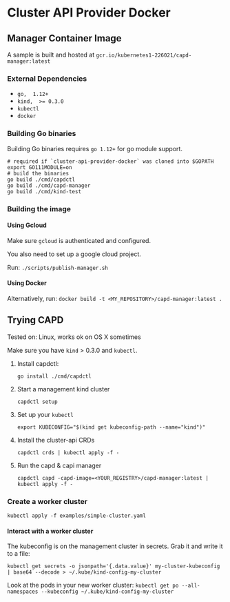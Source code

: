 # Cluster API Provider Docker

## Manager Container Image

A sample is built and hosted at `gcr.io/kubernetes1-226021/capd-manager:latest`

### External Dependencies

- `go,  1.12+`
- `kind,  >= 0.3.0`
- `kubectl`
- `docker`

### Building Go binaries

Building Go binaries requires `go 1.12+` for go module support.

```
# required if `cluster-api-provider-docker` was cloned into $GOPATH
export GO111MODULE=on
# build the binaries
go build ./cmd/capdctl
go build ./cmd/capd-manager
go build ./cmd/kind-test
```

### Building the image

#### Using Gcloud

Make sure `gcloud` is authenticated and configured.

You also need to set up a google cloud project.

Run: `./scripts/publish-manager.sh`

#### Using Docker

Alternatively, run: `docker build -t <MY_REPOSITORY>/capd-manager:latest .`

## Trying CAPD

Tested on: Linux, works ok on OS X sometimes

Make sure you have `kind` > 0.3.0 and `kubectl`.

1. Install capdctl:

   `go install ./cmd/capdctl`

1. Start a management kind cluster

   `capdctl setup`

1. Set up your `kubectl`

   `export KUBECONFIG="$(kind get kubeconfig-path --name="kind")"`

1. Install the cluster-api CRDs

   `capdctl crds | kubectl apply -f -`

1. Run the capd & capi manager

   `capdctl capd -capd-image=<YOUR_REGISTRY>/capd-manager:latest | kubectl apply -f -`

### Create a worker cluster

`kubectl apply -f examples/simple-cluster.yaml`

#### Interact with a worker cluster

The kubeconfig is on the management cluster in secrets. Grab it and write it to a file:

`kubectl get secrets -o jsonpath='{.data.value}' my-cluster-kubeconfig | base64 --decode > ~/.kube/kind-config-my-cluster`

Look at the pods in your new worker cluster:
`kubectl get po --all-namespaces --kubeconfig ~/.kube/kind-config-my-cluster`
